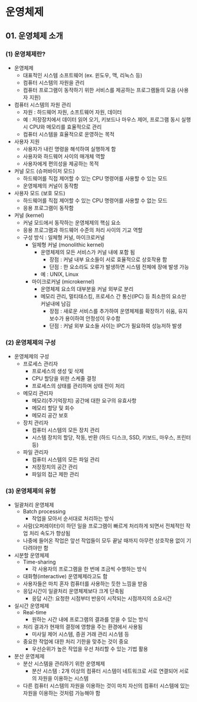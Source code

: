 # 운영체제

## 01. 운영체제 소개

### (1) 운영체제란?

- 운영체제
    - 대표적인 시스템 소프트웨어 (ex. 윈도우, 맥, 리눅스 등)
    - 컴퓨터 시스템의 자원을 관리
    - 컴퓨터 프로그램이 동작하기 위한 서비스를 제공하는 프로그램들의 모음 (사용자 지원)
- 컴퓨터 시스템의 자원 관리
    - 자원 : 하드웨어 자원, 소프트웨어 자원, 데이터
    - 예 : 저장장치에서 데이터 읽어 오기, 키보드나 마우스 제어, 프로그램 동시 실행 시 CPU와 메모리를 효율적으로 관리
    - 컴퓨터 시스템을 효율적으로 운영하는 목적
- 사용자 지원
    - 사용자가 내린 명령을 해석하여 실행하게 함
    - 사용자와 하드웨어 사이의 매개체 역할
    - 사용자에게 편의성을 제공하는 목적
- 커널 모드 (슈퍼바이저 모드)
    - 하드웨어를 직접 제어할 수 있는 CPU 명령어를 사용할 수 있는 모드
    - 운영체제의 커널이 동작함
- 사용자 모드 (보호 모드)
    - 하드웨어를 직접 제어할 수 있는 CPU 명령어를 사용할 수 없는 모드
    - 응용 프로그램이 동작함
- 커널 (kernel)
    - 커널 모드에서 동작하는 운영체제의 핵심 요소
    - 응용 프로그램과 하드웨어 수준의 처리 사이의 기교 역할
    - 구성 방식 : 일체형 커널, 마이크로커널
        - 일체형 커널 (monolithic kernel)
            - 운영체제의 모든 서비스가 커널 내에 포함 됨
                - 장점 : 커널 내부 요소들이 서로 효율적으로 상호작용 함
                - 단점 : 한 요소라도 오류가 발생하면 시스템 전체에 장애 발생 가능
            - 예 : UNIX, Linux
        - 마이크로커널 (microkernel)
            - 운영체제 요소의 대부분을 커널 외부로 분리
            - 메모리 관리, 멀티태스킹, 프로세스 간 통신(IPC) 등 최소한의 요소만 커널내에 남김
                - 장점 : 새로운 서비스를 추가하여 운영체제를 확장하기 쉬움, 유지보수가 용이하여 안정성이 우수함
                - 단점 : 커널 외부 요소들 사이는 IPC가 필요하여 성능저하 발생

### (2) 운영체제의 구성

- 운영체제의 구성
    - 프로세스 관리자
        - 프로세스의 생성 및 삭제
        - CPU 할당을 위한 스케줄 결정
        - 프로세스의 상태를 관리하며 상태 전이 처리
    - 메모리 관리자
        - 메모리(주기억장치) 공간에 대한 요구의 유효사항
        - 메모리 할당 및 회수
        - 메모리 공간 보호
    - 장치 관리자
        - 컴퓨터 시스템의 모든 장치 관리
        - 시스템 장치의 할당, 작동, 반환 (하드 디스크, SSD, 키보드, 마우스, 프린터 등)
    - 파일 관리자
        - 컴퓨터 시스템의 모든 파일 관리
        - 저장장치의 공간 관리
        - 파일의 접근 제한 관리

### (3) 운영체제의 유형

- 일괄처리 운영체제
    - Batch processing
        - 작업을 모아서 순서대로 처리하는 방식
    - 사람(오퍼레이터)이 하던 일을 프로그램이 빠르게 처리하게 되면서 전체적인 작업 처리 속도가 향상됨
    - 나중에 들어온 작업은 앞선 작업들이 모두 끝날 때까지 아무런 상호작용 없이 기다려야만 함
- 시분할 운영체제
    - Time-sharing
        - 각 사용자의 프로그램을 한 번에 조금씩 수행하는 방식
    - 대화형(interactive) 운영체제라고도 함
    - 사용자들은 마치 혼자 컴퓨터를 사용하는 듯한 느낌을 받음
    - 응답시간이 일괄처리 운영체제보다 크게 단축됨
        - 응답 시간: 요청한 시점부터 반응이 시작되는 시점까지의 소요시간
- 실시간 운영체제
    - Real-time
        - 원하는 시간 내에 프로그램의 결과를 얻을 수 있는 방식
    - 처리 결과가 현재의 결정에 영향을 주는 환경에서 사용됨
        - 미사일 제어 시스템, 증권 거래 관리 시스템 등
    - 중요한 작업에 대한 처리 기한을 맞추는 것이 중요
        - 우선순위가 높은 작업을 우선 처리할 수 있는 기법 활용
- 분산 운영체제
    - 분산 시스템을 관리하기 위한 운영체제
        - 분산 시스템 : 2개 이상의 컴퓨터 시스템이 네트워크로 서로 연결되어 서로의 자원을 이용하는 시스템
    - 다른 컴퓨터 시스템의 자원을 이용하는 것이 마치 자신의 컴퓨터 시스템에 있는 자원을 이용하는 것처럼 가능해야 함